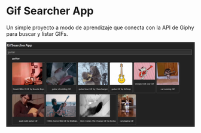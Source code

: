 # Gif Searcher App

Un simple proyecto a modo de aprendizaje que conecta con la API de Giphy para buscar y listar GIFs.

![Captura del proyecto](preview.png)